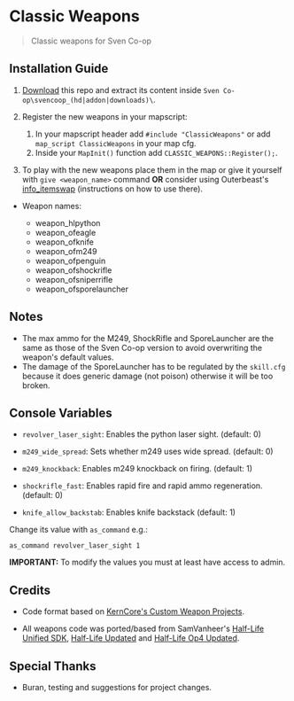 # Classic Weapons

> Classic weapons for Sven Co-op

## Installation Guide

1. [Download](https://github.com/Rizulix/Classic-Weapons/archive/refs/heads/main.zip) this repo and extract its content inside `Sven Co-op\svencoop_(hd|addon|downloads)\`.

2. Register the new weapons in your mapscript:

	1. In your mapscript header add `#include "ClassicWeapons"` or add `map_script ClassicWeapons` in your map cfg.
	2. Inside your `MapInit()` function add `CLASSIC_WEAPONS::Register();`.

3. To play with the new weapons place them in the map or give it yourself with `give <weapon_name>` command **OR** consider using Outerbeast's [info_itemswap](https://github.com/Outerbeast/Entities-and-Gamemodes/blob/master/info_itemswap.as) (instructions on how to use there).

* Weapon names:

	- weapon_hlpython
	- weapon_ofeagle
	- weapon_ofknife
	- weapon_ofm249
	- weapon_ofpenguin
	- weapon_ofshockrifle
	- weapon_ofsniperrifle
	- weapon_ofsporelauncher

## Notes

- The max ammo for the M249, ShockRifle and SporeLauncher are the same as those of the Sven Co-op version to avoid overwriting the weapon's default values.
- The damage of the SporeLauncher has to be regulated by the `skill.cfg` because it does generic damage (not poison) otherwise it will be too broken.

## Console Variables

- `revolver_laser_sight`: Enables the python laser sight. (default: 0)

- `m249_wide_spread`: Sets whether m249 uses wide spread. (default: 0)

- `m249_knockback`: Enables m249 knockback on firing. (default: 1)

- `shockrifle_fast`: Enables rapid fire and rapid ammo regeneration. (default: 0)

- `knife_allow_backstab`: Enables knife backstack (default: 1)

Change its value with `as_command` e.g.:

`as_command revolver_laser_sight 1`

**IMPORTANT:** To modify the values you must at least have access to admin.

## Credits

* Code format based on [KernCore's Custom Weapon Projects](https://github.com/KernCore91#sven-co-op-plugins).

* All weapons code was ported/based from SamVanheer's [Half-Life Unified SDK](https://github.com/SamVanheer/halflife-unified-sdk), [Half-Life Updated](https://github.com/SamVanheer/halflife-updated) and [Half-Life Op4 Updated](https://github.com/SamVanheer/halflife-op4-updated).

## Special Thanks

* Buran, testing and suggestions for project changes.
